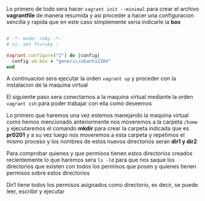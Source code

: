 Lo primero de todo sera hacer `vagrant init --minimal` para crear el archivo **vagrantfile** de manera resumida y asi proceder a hacer una configuracion sencilla y rapida que en este caso simplemente seria indicarle la **box**

```ruby

# -*- mode: ruby -*-
# vi: set ft=ruby :

Vagrant.configure("2") do |config|
  config.vm.box = "generic/ubuntu2204"
end

```


A continuacion sera ejecutar la orden `vagrant up` y proceder con la instalacion de la maquina virtual



El siguiente paso sera conectarnos a la maquina virtual mediante la orden `vagrant ssh` para poder trabajar con ella como deseemos


Lo primero que haremos una vez estemos manejando la maquina virtual como hemos mencionado anteriormente nos moveremos a la carpeta `/home` y ejecutaremos el comando **mkdir** para crear la carpeta indicada que es **pr0201** y a su vez luego nos moveremos a esta carpeta y repetimos el mismo proceso y los nombres de estos nuevos directorios seran **dir1 y dir2**


Para comprobar quienes y que permisos tienen estos directorios creados recientemente lo que haremos sera `ls -ld` para que nos saque los directorios que existen con todos los permisos que posen y quienes tienen permisos sobre estos directorios

Dir1 tiene todos los permisos asignados como directorio, es decir, se puede leer, escribir y ejecutar